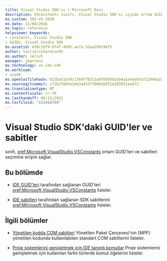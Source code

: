 ```yaml
---
title: Visual Studio SDK'sı | Microsoft Docs
description: VSConstants sınıfı, Visual Studio SDK'sı içinde ortam GUID'leri ve sabitleri seçimine erişim sağlar.
ms.custom: SEO-VS-2020
ms.date: 11/04/2016
ms.topic: reference
helpviewer_keywords:
- constants, Visual Studio SDK
- GUIDs, Visual Studio SDK
ms.assetid: 438c1079-0747-4995-ae7a-32aa399c96f5
author: leslierichardson95
ms.author: lerich
manager: jmartens
ms.technology: vs-ide-sdk
ms.workload:
- vssdk
ms.openlocfilehash: 622ba51a78c1769ffb313a8f0959b1eb4a1ee8a87a722946a2a5975e76c32b8a
ms.sourcegitcommit: c72b2f603e1eb3a4157f00926df2e263831ea472
ms.translationtype: MT
ms.contentlocale: tr-TR
ms.lasthandoff: 08/12/2021
ms.locfileid: "121414759"
---
```

# <a name="guids-and-constants-in-the-visual-studio-sdk"></a>Visual Studio SDK'daki GUID'ler ve sabitler
sınıfı, <xref:Microsoft.VisualStudio.VSConstants> ortam GUID'leri ve sabitleri seçimine erişim sağlar.

## <a name="in-this-section"></a>Bu bölümde
- [IDE GUID'leri](../extensibility/ide-guids.md) tarafından sağlanan GUID'leri <xref:Microsoft.VisualStudio.VSConstants> listeler.

- [IDE sabitleri](../extensibility/ide-constants.md) tarafından sağlanan SDK sabitlerini <xref:Microsoft.VisualStudio.VSConstants> listeler.

## <a name="related-sections"></a>İlgili bölümler
- [Yönetilen kodda COM sabitleri](../extensibility/com-constants-in-managed-code.md) Yönetilen Paket Çerçevesi'nin (MPF) yönetilen kodunda kullanılabilen standart COM sabitlerini listeler.

- [Proje sistemlerini genişletmek için IDE tanımlı komutlar](../extensibility/internals/ide-defined-commands-for-extending-project-systems.md) Proje sistemlerini genişletmek için kullanılan farklı türlerde komut öğelerini listeler.
